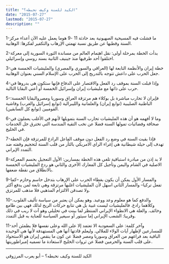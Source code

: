 ```yaml
---
title: "الكيد للسنة وكيف نحبطه؟"
date: "2015-07-27"
lastmod: "2015-07-27"
description: ""
---
```

1-ما فشلت فيه المسيحية الصهيونية بعد حادثة 11 -9 هوما يعمل عليه الآن أعداء مركز السنة وقطبها عن طريق نسبة تهمتي الإرهاب والتكفير لفكرها: الوهابية.

2-بدأت الخطة بمرحلة أولى: نقل اهتمام العالم من مساندة الثورة السورية إلى معركة اختلقوا أحد طرفيها منذ جينيف الثانية بسند روسي وإسرائيلي.

3-خطة إيران والأنظمة التابعة لها (العراقي والسوري والمصري) والمليشيات الخمسة هي جعل الحرب على داعش تتوجه بالتدريج إلى الحرب على الإسلام السني بعنوان الوهابية.

4-وإذا قبلت السنة بموقف رد الفعل والاقتصار على الدفاع فإنها ستكون هي بدروها في حرب على ذاتها مع مليشيات إيران وإسرائيل الخمسة أو أعني البقايا التالية.

5-فإيران لا تحارب مباشرة بل بوكلاء هم مرتزقة العراق وسوريا ومصروالبقايا الخمسة: الباطنية الصليبية (توابع إيران) والعلمانية والليبرالية (توابع إسرائيل والغرب) وفاشية القوميين (توابع كل السابقين).

6-وما لا أفهمه هو أن هذه المليشيات تحارب السنة بتمويلها لأنهم في الأغلب يعملون في صحافة وفضائيات تمولها السنة فضلا عن نخب التقية المندسة التي تخترق جل الخدمات في الخليج.

7-فإذا بقيت السنة في وضع رد الفعل دون موقف الفاعل الرادع للمرتزقة فإن الخطة تهدف إلى حيلة شيطانية هي إغراء الراي الامريكي بالثأر من قلب السنة لتحجيم وقفته ضد التمدد الإيراني.

8-لا بد إذن من مبادرة استباقية تلغي هذه الخطة بمسارين: الأول التعجيل بحسم المعركة الاصلية في الشام واليمن وتأجيل كل المعارك الأخرى والثاني هو ردع المليشيات الخمسة بالانطلاق من نقطة ضعفها.

9-والمسار الأول يمكن أن يكون بغطاء الحرب على الإرهاب بتدخل حاسم وحازم –كما تفعل تركيا– والمسار الثاني اسهل لأن المليشيات اغلبها مرتزقة وهي تابعة لمن يدفع أكثر ولا تصدقن الالتزام المذهبي فلا مذهب للمرتزق.

10-والدفع كما هو معلوم وعد ووعيد. وهو يمكن أن يعتبر من سياسة تأليف القلوب. وكلاهما رادع. فالمليشيات ليست غبية بل هي تتابع حركات الريح لذلك فهي بين طامع وخائف. والعلة هي الانطواء الإيراني المنتظر لما بينت في تحليلي وهو آت لا ريب في ذلك وقريبا: الشعب الإيراني إما سيثور أو سيغير السياسة للعناية به قبل التمدد.

11-وآخر كلمة: على السعودية الا تعتمد إلا على الله وعلى نفسها فلا يطمئن أحد للمسارعين لإظهار آيات الولاء للملالي. وليعلم قادتها أنها هي المستهدفة لأنها هي الوحيدة الباقية بعد فراغهم من العراق وسوريا ومصر فضلا عن كون ما ينقص إيران هو الاستحواذ على قلب السنة والحرمين فضلا عن ثروات الخليج لاستعادة ما تسميه إمبراطوريتها.

---

الكيد للسنة وكيف نحبطه؟ – أبو يعرب المرزوقي

###